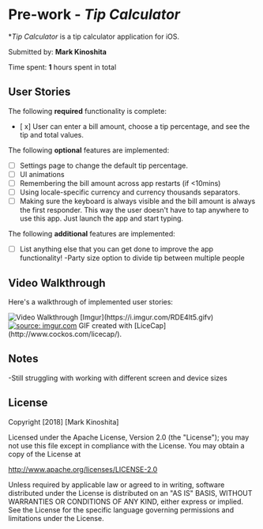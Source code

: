 # Pre-work - *Tip Calculator*

**Tip Calculator* is a tip calculator application for iOS.

Submitted by: **Mark Kinoshita**

Time spent: **1** hours spent in total

## User Stories

The following **required** functionality is complete:

* [ x] User can enter a bill amount, choose a tip percentage, and see the tip and total values.

The following **optional** features are implemented:
* [ ] Settings page to change the default tip percentage.
* [ ] UI animations
* [ ] Remembering the bill amount across app restarts (if <10mins)
* [ ] Using locale-specific currency and currency thousands separators.
* [ ] Making sure the keyboard is always visible and the bill amount is always the first responder. This way the user doesn't have to tap anywhere to use this app. Just launch the app and start typing.

The following **additional** features are implemented:

- [ ] List anything else that you can get done to improve the app functionality!
-Party size option to divide tip between multiple people

## Video Walkthrough

Here's a walkthrough of implemented user stories:

<img src='https://imgur.com/a/Q7Rx5' title='Video Walkthrough' width='' alt='Video Walkthrough' />
[Imgur](https://i.imgur.com/RDE4lt5.gifv)
<a href="https://imgur.com/RDE4lt5"><img src="https://i.imgur.com/RDE4lt5.gif" title="source: imgur.com" /></a>
GIF created with [LiceCap](http://www.cockos.com/licecap/).

## Notes

-Still struggling with working with different screen and device sizes

## License

Copyright [2018] [Mark Kinoshita]

Licensed under the Apache License, Version 2.0 (the "License");
you may not use this file except in compliance with the License.
You may obtain a copy of the License at

http://www.apache.org/licenses/LICENSE-2.0

Unless required by applicable law or agreed to in writing, software
distributed under the License is distributed on an "AS IS" BASIS,
WITHOUT WARRANTIES OR CONDITIONS OF ANY KIND, either express or implied.
See the License for the specific language governing permissions and
limitations under the License.
